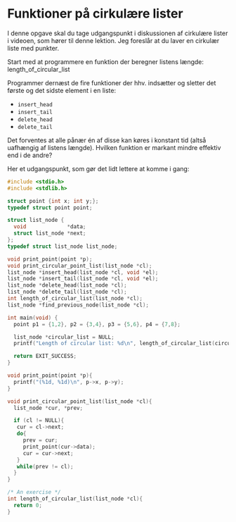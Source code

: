 # Funktioner på cirkulære lister

I denne opgave skal du tage udgangspunkt i diskussionen af cirkulære lister i videoen, som hører til denne lektion. Jeg foreslår at du laver en cirkulær liste med punkter.

 Start med at programmere en funktion der beregner listens længde: length_of_circular_list

Programmer dernæst de fire funktioner der hhv. indsætter og sletter det første og det sidste element i en liste:

- `insert_head`
- `insert_tail`
- `delete_head`
- `delete_tail`

Det forventes at alle pånær én af disse kan køres i konstant tid (altså uafhængig af listens længde). Hvilken funktion er markant mindre effektiv end i de andre?

Her et udgangspunkt, som gør det lidt lettere at komme i gang:

```c
#include <stdio.h>
#include <stdlib.h>

struct point {int x; int y;};
typedef struct point point;

struct list_node {
  void             *data;
  struct list_node *next;
};
typedef struct list_node list_node;

void print_point(point *p);
void print_circular_point_list(list_node *cl);
list_node *insert_head(list_node *cl, void *el);
list_node *insert_tail(list_node *cl, void *el);
list_node *delete_head(list_node *cl);
list_node *delete_tail(list_node *cl);
int length_of_circular_list(list_node *cl);
list_node *find_previous_node(list_node *cl);

int main(void) {
  point p1 = {1,2}, p2 = {3,4}, p3 = {5,6}, p4 = {7,8};

  list_node *circular_list = NULL;
  printf("Length of circular list: %d\n", length_of_circular_list(circular_list));

  return EXIT_SUCCESS;
}

void print_point(point *p){
  printf("(%1d, %1d)\n", p->x, p->y);
}

void print_circular_point_list(list_node *cl){
  list_node *cur, *prev;

  if (cl != NULL){
   cur = cl->next;
   do{
     prev = cur;
     print_point(cur->data);
     cur = cur->next;
   }
   while(prev != cl);
  }
}

/* An exercise */
int length_of_circular_list(list_node *cl){
  return 0; 
}
```
